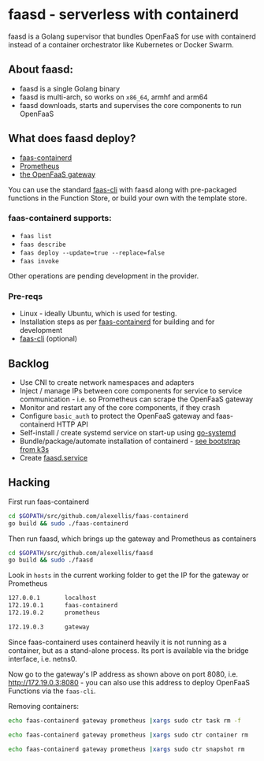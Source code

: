 # faasd - serverless with containerd

faasd is a Golang supervisor that bundles OpenFaaS for use with containerd instead of a container orchestrator like Kubernetes or Docker Swarm.

## About faasd:

* faasd is a single Golang binary
* faasd is multi-arch, so works on `x86_64`, armhf and arm64
* faasd downloads, starts and supervises the core components to run OpenFaaS

## What does faasd deploy?

* [faas-containerd](https://github.com/alexellis/faas-containerd/)
* [Prometheus](https://github.com/prometheus/prometheus)
* [the OpenFaaS gateway](https://github.com/openfaas/faas/tree/master/gateway)

You can use the standard [faas-cli](https://github.com/openfaas/faas-cli) with faasd along with pre-packaged functions in the Function Store, or build your own with the template store.

### faas-containerd supports:

* `faas list`
* `faas describe` 
* `faas deploy --update=true --replace=false`
* `faas invoke`

Other operations are pending development in the provider.

### Pre-reqs

* Linux - ideally Ubuntu, which is used for testing.
* Installation steps as per [faas-containerd](https://github.com/alexellis/faas-containerd) for building and for development
* [faas-cli](https://github.com/openfaas/faas-cli) (optional)

## Backlog

* Use CNI to create network namespaces and adapters
* Inject / manage IPs between core components for service to service communication - i.e. so Prometheus can scrape the OpenFaaS gateway
* Monitor and restart any of the core components, if they crash
* Configure `basic_auth` to protect the OpenFaaS gateway and faas-containerd HTTP API
* Self-install / create systemd service on start-up using [go-systemd](https://github.com/coreos/go-systemd)
* Bundle/package/automate installation of containerd - [see bootstrap from k3s](https://github.com/rancher/k3s)
* Create [faasd.service](https://github.com/rancher/k3s/blob/master/k3s.service)


## Hacking

First run faas-containerd

```sh
cd $GOPATH/src/github.com/alexellis/faas-containerd
go build && sudo ./faas-containerd
```

Then run faasd, which brings up the gateway and Prometheus as containers

```sh
cd $GOPATH/src/github.com/alexellis/faasd
go build && sudo ./faasd
```

Look in `hosts` in the current working folder to get the IP for the gateway or Prometheus

```sh
127.0.0.1       localhost
172.19.0.1      faas-containerd
172.19.0.2      prometheus

172.19.0.3      gateway
```

Since faas-containerd uses containerd heavily it is not running as a container, but as a stand-alone process. Its port is available via the bridge interface, i.e. netns0.

Now go to the gateway's IP address as shown above on port 8080, i.e. http://172.19.0.3:8080 - you can also use this address to deploy OpenFaaS Functions via the `faas-cli`. 

Removing containers:

```sh
echo faas-containerd gateway prometheus |xargs sudo ctr task rm -f

echo faas-containerd gateway prometheus |xargs sudo ctr container rm

echo faas-containerd gateway prometheus |xargs sudo ctr snapshot rm
```
